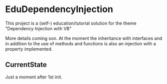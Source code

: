 # EduDependencyInjection
This project is a (self-)  education/tutorial solution for the theme "Dependency Injection with VB"

More details coming son. At the moment the inheritance with interfaces and in addition to the use of methods and functions is also an injection with a property implemented.

## CurrentState  
Just a moment after 1st init.
